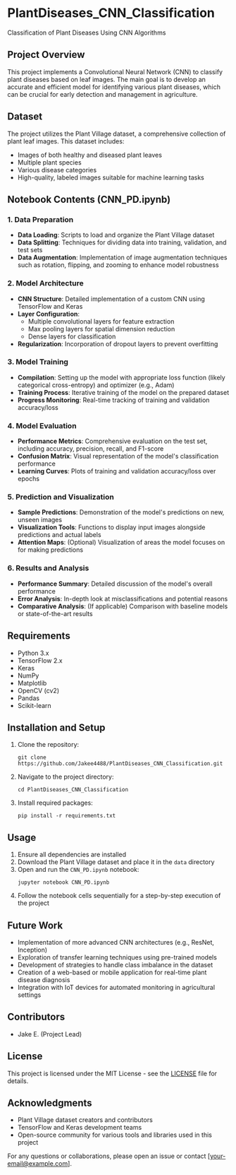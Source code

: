 # PlantDiseases_CNN_Classification
Classification of Plant Diseases Using CNN Algorithms

## Project Overview
This project implements a Convolutional Neural Network (CNN) to classify plant diseases based on leaf images. The main goal is to develop an accurate and efficient model for identifying various plant diseases, which can be crucial for early detection and management in agriculture.

## Dataset
The project utilizes the Plant Village dataset, a comprehensive collection of plant leaf images. This dataset includes:
- Images of both healthy and diseased plant leaves
- Multiple plant species
- Various disease categories
- High-quality, labeled images suitable for machine learning tasks

## Notebook Contents (CNN_PD.ipynb)
### 1. Data Preparation
- **Data Loading**: Scripts to load and organize the Plant Village dataset
- **Data Splitting**: Techniques for dividing data into training, validation, and test sets
- **Data Augmentation**: Implementation of image augmentation techniques such as rotation, flipping, and zooming to enhance model robustness

### 2. Model Architecture
- **CNN Structure**: Detailed implementation of a custom CNN using TensorFlow and Keras
- **Layer Configuration**: 
  - Multiple convolutional layers for feature extraction
  - Max pooling layers for spatial dimension reduction
  - Dense layers for classification
- **Regularization**: Incorporation of dropout layers to prevent overfitting

### 3. Model Training
- **Compilation**: Setting up the model with appropriate loss function (likely categorical cross-entropy) and optimizer (e.g., Adam)
- **Training Process**: Iterative training of the model on the prepared dataset
- **Progress Monitoring**: Real-time tracking of training and validation accuracy/loss

### 4. Model Evaluation
- **Performance Metrics**: Comprehensive evaluation on the test set, including accuracy, precision, recall, and F1-score
- **Confusion Matrix**: Visual representation of the model's classification performance
- **Learning Curves**: Plots of training and validation accuracy/loss over epochs

### 5. Prediction and Visualization
- **Sample Predictions**: Demonstration of the model's predictions on new, unseen images
- **Visualization Tools**: Functions to display input images alongside predictions and actual labels
- **Attention Maps**: (Optional) Visualization of areas the model focuses on for making predictions

### 6. Results and Analysis
- **Performance Summary**: Detailed discussion of the model's overall performance
- **Error Analysis**: In-depth look at misclassifications and potential reasons
- **Comparative Analysis**: (If applicable) Comparison with baseline models or state-of-the-art results

## Requirements
- Python 3.x
- TensorFlow 2.x
- Keras
- NumPy
- Matplotlib
- OpenCV (cv2)
- Pandas
- Scikit-learn

## Installation and Setup
1. Clone the repository:
   ```
   git clone https://github.com/Jakee4488/PlantDiseases_CNN_Classification.git
   ```
2. Navigate to the project directory:
   ```
   cd PlantDiseases_CNN_Classification
   ```
3. Install required packages:
   ```
   pip install -r requirements.txt
   ```

## Usage
1. Ensure all dependencies are installed
2. Download the Plant Village dataset and place it in the `data` directory
3. Open and run the `CNN_PD.ipynb` notebook:
   ```
   jupyter notebook CNN_PD.ipynb
   ```
4. Follow the notebook cells sequentially for a step-by-step execution of the project

## Future Work
- Implementation of more advanced CNN architectures (e.g., ResNet, Inception)
- Exploration of transfer learning techniques using pre-trained models
- Development of strategies to handle class imbalance in the dataset
- Creation of a web-based or mobile application for real-time plant disease diagnosis
- Integration with IoT devices for automated monitoring in agricultural settings

## Contributors
- Jake E. (Project Lead)

## License
This project is licensed under the MIT License - see the [LICENSE](LICENSE) file for details.

## Acknowledgments
- Plant Village dataset creators and contributors
- TensorFlow and Keras development teams
- Open-source community for various tools and libraries used in this project

For any questions or collaborations, please open an issue or contact [your-email@example.com].
